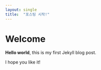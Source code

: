 ```yaml
---
layout: single
title:  "포스팅 시작!"
---
```


# Welcome

**Hello world**, this is my first Jekyll blog post.

I hope you like it!
